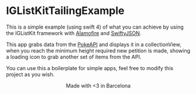 # IGListKitTailingExample

This is a simple example (using swift 4) of what you can achieve by using the IGListKit framework with [Alamofire](https://github.com/Alamofire/Alamofire) and [SwiftyJSON](https://github.com/SwiftyJSON/SwiftyJSON).

This app grabs data from the [PokeAPI](https://pokeapi.co/) and displays it in a collectionView, when you reach the minimum height required new petition is made, showing a loading icon to grab another set of items from the API. 

You can use this a boilerplate for simple apps, feel free to modify this project as you wish.


<p align="center">
  Made with <3 in Barcelona
</p>
